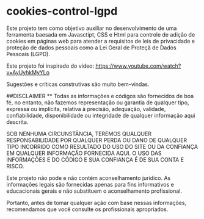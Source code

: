 # cookies-control-lgpd

Este projeto tem como objetivo auxiliar no desenvolvimento de uma ferramenta baesada em Javasctipt, CSS e Html para controle de adição de cookies em páginas web para atender a requisitos de leis de privacidade e proteção de dados pessoais como a Lei Geral de Proteçã de Dados Pessoais (LGPD).

Este projeto foi inspirado do vídeo: https://www.youtube.com/watch?v=AyUyhkMyYLo

Sugestões e críticas construtivas são muito bem-vindas.

##DISCLAIMER
\*\* Todas as informações e códigos são fornecidos de boa fé, no entanto, não fazemos representação ou garantia de qualquer tipo, expressa ou implícita, relativa à precisão, adequação, validade, confiabilidade, disponibilidade ou integridade de qualquer informação aqui descrita.

SOB NENHUMA CIRCUNSTÂNCIA, TEREMOS QUALQUER RESPONSABILIDADE POR QUALQUER PERDA OU DANO DE QUALQUER TIPO INCORRIDO COMO RESULTADO DO USO DO SITE OU DA CONFIANÇA EM QUALQUER INFORMAÇÃO FORNECIDA AQUI. O USO DAS INFORMAÇÕES E DO CÓDIGO E SUA CONFIANÇA É DE SUA CONTA E RISCO.

Este projeto não pode e não contém aconselhamento jurídico. As informações legais são fornecidas apenas para fins informativos e educacionais gerais e não substituem o aconselhamento profissional.

Portanto, antes de tomar qualquer ação com base nessas informações, recomendamos que você consulte os profissionais apropriados.
